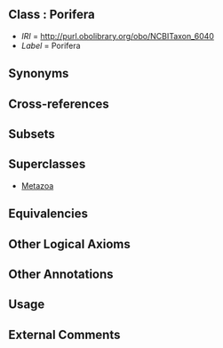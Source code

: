 
## Class : Porifera

 * *IRI* = http://purl.obolibrary.org/obo/NCBITaxon_6040
 * *Label* = Porifera

## Synonyms


## Cross-references


## Subsets


## Superclasses

 * [Metazoa](../../NCBITaxon/08/NCBITaxon_33208.md)

## Equivalencies


## Other Logical Axioms


## Other Annotations


## Usage


## External Comments

